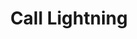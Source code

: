 ---
title: "Call Lightning"
index:
  - call-lightning
permalink: /spells/call-lightning/
tags:
  - Spell
  - 3rd Level
  - Conjuration
  - Damage
  - Lightning
available_for:
  - Druid
level: "3rd Level"
school: "Conjuration"
range: "120 ft"
area: "5 ft"
shape: "Sphere"
comp:
  - V
  - S
duration: "10 Minutes"
concentration: true
effect: "Lightning"
description: |
  A storm cloud appears in the shape of a cylinder that is 10 feet tall with a 60-foot radius, centered on a point you can see 100 feet directly above you. The spell fails if you can't see a point in the air where the storm cloud could appear (for example, if you are in a room that can't accommodate the cloud).

  When you cast the spell, choose a point you can see within range. A bolt of lightning flashes down from the cloud to that point. Each creature within 5 feet of that point must make a dexterity saving throw. A creature takes 3d10 lightning damage on a failed save, or half as much damage on a successful one. On each of your turns until the spell ends, you can use your action to call down lightning in this way again, targeting the same point or a different one.

  If you are outdoors in stormy conditions when you cast this spell, the spell gives you control over the existing storm instead of creating a new one. Under such conditions, the spell's damage increases by 1d10.

  **At higher levels.** When you cast this spell using a spell slot of 4th or higher level, the damage increases by 1d10 for each slot level above 3rd.
excerpt: "A storm cloud appears in the shape of a cylinder that is 10 feet tall with a 60-foot radius, centered on a point you can see 100 feet directly above you."
source: "Basic Rules"
---
